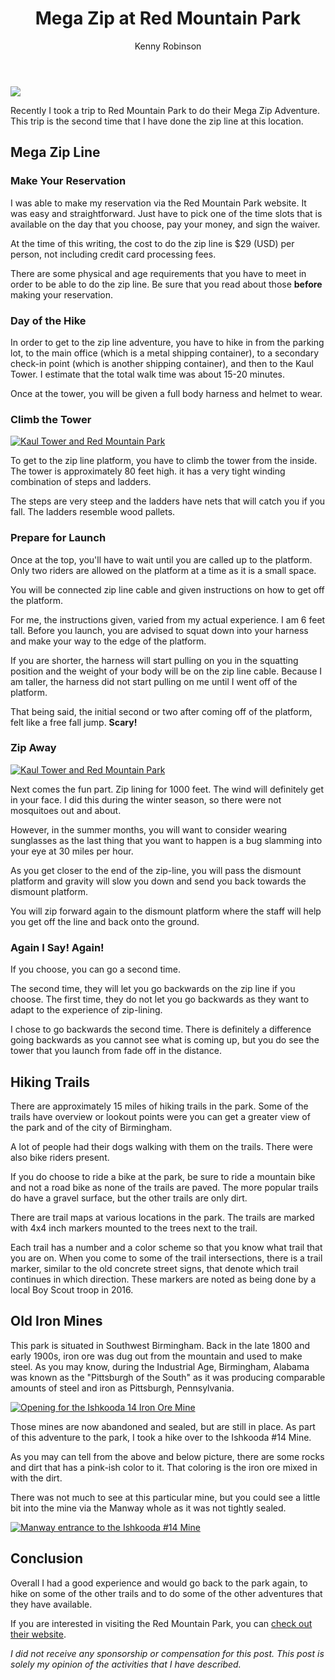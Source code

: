 ﻿---
title: Mega Zip at Red Mountain Park
category: Lifestyle
author: Kenny Robinson
description: Read about my recent visit to the Red Mountain Park in Birmingham, Alabama
posted: 2020.02.19
updated: 2020.09.06
---

[![](/images/2020.02.20-mega-zip-at-red-mountain-park3.jpg)](/images/2020.02.20-mega-zip-at-red-mountain-park3.jpg)

Recently I took a trip to Red Mountain Park to do their Mega Zip Adventure. This trip
is the second time that I have done the zip line at this location.

## Mega Zip Line

### Make Your Reservation

I was able to make my reservation via the Red Mountain Park website. It was
easy and straightforward. Just have to pick one of the time slots that is available
on the day that you choose, pay your money, and sign the waiver.

At the time of this writing, the cost to do the zip line is $29 (USD) per
person, not including credit card processing fees.

There are some physical and age requirements that you have to meet in order to be able
to do the zip line. Be sure that you read about those **before** making your reservation.

### Day of the Hike

In order to get to the zip line adventure, you have to hike in from the parking lot, to
the main office (which is a metal shipping container), to a secondary check-in point
(which is another shipping container), and then to the Kaul Tower. I estimate that the
total walk time was about 15-20 minutes.

Once at the tower, you will be given a full body harness and helmet to wear.

### Climb the Tower

[![Kaul Tower and Red Mountain Park](/images/2020.02.20-mega-zip-at-red-mountain-park1.jpg)](/images/2020.02.20-mega-zip-at-red-mountain-park1.jpg)

To get to the zip line platform, you have to climb the tower from the inside.
The tower is approximately
80 feet high. it has a very tight winding combination of steps and ladders.

The steps are very steep and the ladders have nets that will catch you if you fall.
The ladders resemble wood pallets.

### Prepare for Launch

Once at the top, you'll have to wait until you are called up to the platform. Only
two riders are allowed on the platform at a time as it is a small space.

You will be connected zip line cable and given instructions on how to get off the
platform.

For me, the instructions given, varied from my actual experience. I am 6 feet
tall. Before you launch, you are advised to squat down into your harness and
make your way to the edge of the platform.

If you are shorter, the harness will start pulling on you in the squatting position
and the weight of your body will be on the zip line cable. Because I am taller,
the harness did not start pulling on me until I went off of the platform.

That being said, the initial second or two after coming off of the platform,
felt like a free fall jump. **Scary!**

### Zip Away

[![Kaul Tower and Red Mountain Park](/images/2020.02.20-mega-zip-at-red-mountain-park2.jpg)](/images/2020.02.20-mega-zip-at-red-mountain-park2.jpg)

Next comes the fun part. Zip lining for 1000 feet. The wind will definitely
get in your face. I did this during the winter season, so there were not mosquitoes
out and about.

However, in the summer months, you will want to consider
wearing sunglasses as the last thing that you want to happen is a bug slamming
into your eye at 30 miles per hour.

As you get closer to the end of the zip-line, you will pass the dismount
platform and gravity will slow you down and send you back towards the
dismount platform.

You will zip forward again to the dismount platform where the staff
will help you get off the line and back onto the ground.

### Again I Say! Again!

If you choose, you can go a second time.

The second time, they will let you go backwards on the zip line if you choose.
The first time, they do not let you go backwards as they want to adapt
to the experience of zip-lining.

I chose to go backwards the second time. There is definitely a difference
going backwards as you cannot see what is coming up, but you do see the
tower that you launch from fade off in the distance.

## Hiking Trails

There are approximately 15 miles of hiking trails in the park. Some of the trails
have overview or lookout points were you can get a greater view of the park and of the
city of Birmingham.

A lot of people had their dogs walking with them on the trails. There were also bike
riders present.

If you do choose to ride a bike at the park, be sure to ride a mountain bike and
not a road bike as none of the trails are paved. The more popular trails do
have a gravel surface, but the other trails are only dirt.

There are trail maps at various locations in the park. The trails are marked with
4x4 inch markers mounted to the trees next to the trail.

Each trail has a number and a color scheme so that you know what trail that you are
on. When you come to some of the trail intersections, there is a trail marker,
similar to the old concrete street signs, that denote which trail continues
in which direction. These markers are noted as being done by a local Boy Scout
troop in 2016.

## Old Iron Mines

This park is situated in Southwest Birmingham. Back in the late 1800 and early 1900s,
iron ore was dug out from the mountain and used to make steel. As you may know, during
the Industrial Age, Birmingham, Alabama was known as the "Pittsburgh of the South" as it
was producing comparable amounts of steel and iron as Pittsburgh, Pennsylvania.

[![Opening for the Ishkooda 14 Iron Ore Mine](/images/2020.02.20-mega-zip-at-red-mountain-park5.jpg)](/images/2020.02.20-mega-zip-at-red-mountain-park5.jpg)

Those mines are now abandoned and sealed, but are still in place. As part of this
adventure to the park, I took a hike over to the Ishkooda #14 Mine.

As you may can tell from the above and below picture, there are some rocks
and dirt that has a pink-ish color to it. That coloring is the iron ore
mixed in with the dirt.

There was not much to see at this particular mine, but you could see a
little bit into the mine via the Manway whole as it was not tightly sealed.

[![Manway entrance to the Ishkooda #14 Mine](/images/2020.02.20-mega-zip-at-red-mountain-park4.jpg)](/images/2020.02.20-mega-zip-at-red-mountain-park4.jpg)

## Conclusion

Overall I had a good experience and would go back to the park again, to hike on
some of the other trails and to do some of the other adventures that they
have available.

If you are interested in visiting the Red Mountain Park, you can
[check out their website](https://redmountainpark.org/).

*I did not receive any sponsorship or compensation for this post. This post is
solely my opinion of the activities that I have described.*
